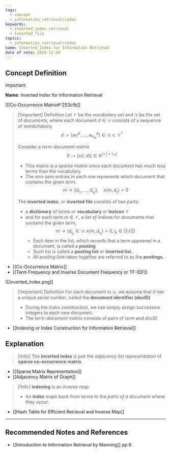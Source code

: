 ```yaml
---
tags:
  - concept
  - information_retrieval/index
keywords:
  - inverted_index_retrieval
  - inverted_file
topics:
  - information_retrieval/index
name: Inverted Index for Information Retrieval
date of note: 2024-11-29
---
```


## Concept Definition

>[!important]
>**Name**: Inverted Index for Information Retrieval

![[Co-Occurrence Matrix#^253cfb]]

>[!important] Definition
>Let $\mathcal{V}$ be the *vocabulary set* and $\mathcal{D}$ be the set of *documents*, where each document $d\in \mathcal{D}$ consists of a sequence of words/tokens $$d := (w_{1}^{d} \,{,}\ldots{,}\,w_{n_{d}}^{d}) \in \mathcal{D} \subset \mathcal{V}^{*}$$
>
>Consider a *term-document matrix* $$X := [x(i,d)]\in \mathbb{R}^{|\mathcal{V}|\times |\mathcal{D}|}$$
>- This matrix is a *sparse matrix* since each document has much less terms than the vocabulary.
>- The *non-zero entries* in *each row* represents which document that contains the given term. $$m \to  \{ d_{i_{1}} \,{,}\ldots{,}\, d_{i_{K}}\}, \quad x(m, d_{i_{j}}) > 0 $$
>  
>The **inverted index**, or **inverted file**  consists of two parts:
>- a **dictionary** of *terms* or **vocabulary** or **lexicon** $\mathcal{V}$
>- and for each term $m\in \mathcal{V}$, a *list of indices* for documents that contains the given term, $$m \to  ( d_{i_{k}}\in \mathcal{D}:\, x(m, d_{i_{k}}) > 0,\, i_{k}\in [|\mathcal{D}|])$$ 
>	- Each item in the list, which records that a term appeared in a document, is called a **posting** 
>	- Such list is called a **posting list** or **inverted list.**
>	- All *posting lists* taken together are referred to as the **postings.**

- [[Co-Occurrence Matrix]]
- [[Term Frequency and Inverse Document Frequency or TF-IDF]]


![[inverted_index.png]]

>[!important] Definition
>For each document in $\mathcal{D}$, we assume that it has a *unique serial number*, called the **document identifier (docID)**
>- During the *index construction*, we can simply assign successive integers to each new document.
>- The *term-document matrix* consists of pairs of *term* and *docID*
>

- [[Indexing or Index Construction for Information Retrieval]]

## Explanation

>[!info]
>The **inverted index** is just the *adjacency list representation* of **sparse co-occurrence matrix**.

- [[Sparse Matrix Representation]]
- [[Adjacency Matrix of Graph]]

>[!info]
>**indexing** is an *inverse map*:
>- An **index** maps back from *terms* to the *parts of a document* where they *occur*.

- [[Hash Table for Efficient Retrieval and Inverse Map]]


-----------
##  Recommended Notes and References


- [[Introduction to Information Retrieval by Manning]] pp 6